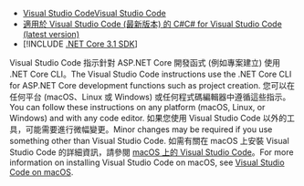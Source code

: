 * [<span data-ttu-id="e2b53-101">Visual Studio Code</span><span class="sxs-lookup"><span data-stu-id="e2b53-101">Visual Studio Code</span></span>](https://code.visualstudio.com/download)
* [<span data-ttu-id="e2b53-102">適用於 Visual Studio Code (最新版本) 的 C#</span><span class="sxs-lookup"><span data-stu-id="e2b53-102">C# for Visual Studio Code (latest version)</span></span>](https://marketplace.visualstudio.com/items?itemName=ms-dotnettools.csharp)
* [!INCLUDE [.NET Core 3.1 SDK](~/includes/3.1-SDK.md)]

<span data-ttu-id="e2b53-103">Visual Studio Code 指示針對 ASP.NET Core 開發函式 (例如專案建立) 使用 .NET Core CLI。</span><span class="sxs-lookup"><span data-stu-id="e2b53-103">The Visual Studio Code instructions use the .NET Core CLI for ASP.NET Core development functions such as project creation.</span></span> <span data-ttu-id="e2b53-104">您可以在任何平台 (macOS、Linux 或 Windows) 或任何程式碼編輯器中遵循這些指示。</span><span class="sxs-lookup"><span data-stu-id="e2b53-104">You can follow these instructions on any platform (macOS, Linux, or Windows) and with any code editor.</span></span> <span data-ttu-id="e2b53-105">如果您使用 Visual Studio Code 以外的工具，可能需要進行微幅變更。</span><span class="sxs-lookup"><span data-stu-id="e2b53-105">Minor changes may be required if you use something other than Visual Studio Code.</span></span> <span data-ttu-id="e2b53-106">如需有關在 macOS 上安裝 Visual Studio Code 的詳細資訊，請參閱 [macOS 上的 Visual Studio Code](https://code.visualstudio.com/docs/setup/mac)。</span><span class="sxs-lookup"><span data-stu-id="e2b53-106">For more information on installing Visual Studio Code on macOS, see [Visual Studio Code on macOS](https://code.visualstudio.com/docs/setup/mac).</span></span>
